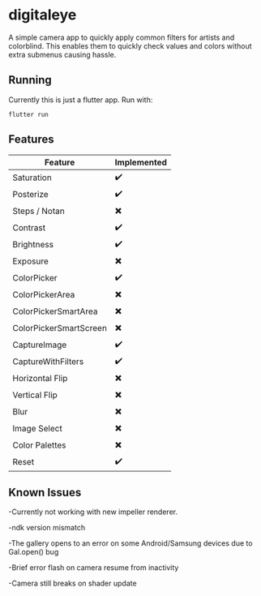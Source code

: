 # digitaleye

A simple camera app to quickly apply common filters for artists and colorblind. This enables them to quickly check values and colors without extra submenus causing hassle.

## Running

Currently this is just a flutter app. Run with:
```
flutter run
```

## Features

| Feature    | Implemented |
| -------- | ------- |
| Saturation  | :heavy_check_mark:    |
| Posterize | :heavy_check_mark:     |
| Steps / Notan | :heavy_multiplication_x:|
| Contrast    | :heavy_check_mark:|
| Brightness    | :heavy_check_mark:|
| Exposure    | :heavy_multiplication_x:|
| ColorPicker    | :heavy_check_mark:|
| ColorPickerArea    | :heavy_multiplication_x:|
| ColorPickerSmartArea | :heavy_multiplication_x:|
| ColorPickerSmartScreen | :heavy_multiplication_x:|
| CaptureImage | :heavy_check_mark:|
| CaptureWithFilters | :heavy_check_mark:|
| Horizontal Flip | :heavy_multiplication_x:|
| Vertical Flip | :heavy_multiplication_x:|
| Blur | :heavy_multiplication_x:|
| Image Select | :heavy_multiplication_x:|
| Color Palettes | :heavy_multiplication_x:|
| Reset | :heavy_check_mark:|


## Known Issues
-Currently not working with new impeller renderer.

-ndk version mismatch

-The gallery opens to an error on some Android/Samsung devices due to Gal.open() bug

-Brief error flash on camera resume from inactivity

-Camera still breaks on shader update

